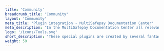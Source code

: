 ```yaml
---
title: 'Community'
breadcrumb_title: "Community"
layout: 'Community'
meta_title: 'Plugin integration - MultiSafepay Documentation Center'
meta_description: "In the MultiSafepay Documentation Center all relevant information regarding our Plugins and API. As well as Support pages for Payment Method, Tools and General Questions. You can also find the contact details of our Support Team and Integration Team."
logo: '/icons/Tools.svg'
short_description: 'These special plugins are created by several fantastic community developers worldwide.'
weight: 50
---
```

